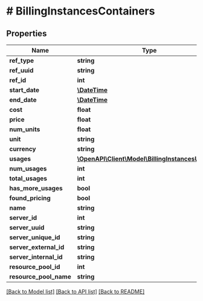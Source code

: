 # # BillingInstancesContainers

## Properties

Name | Type | Description | Notes
------------ | ------------- | ------------- | -------------
**ref_type** | **string** |  | [optional]
**ref_uuid** | **string** |  | [optional]
**ref_id** | **int** |  | [optional]
**start_date** | [**\DateTime**](\DateTime.md) |  | [optional]
**end_date** | [**\DateTime**](\DateTime.md) |  | [optional]
**cost** | **float** |  | [optional]
**price** | **float** |  | [optional]
**num_units** | **float** |  | [optional]
**unit** | **string** |  | [optional]
**currency** | **string** |  | [optional]
**usages** | [**\OpenAPI\Client\Model\BillingInstancesUsages[]**](BillingInstancesUsages.md) |  | [optional]
**num_usages** | **int** |  | [optional]
**total_usages** | **int** |  | [optional]
**has_more_usages** | **bool** |  | [optional]
**found_pricing** | **bool** |  | [optional]
**name** | **string** |  | [optional]
**server_id** | **int** |  | [optional]
**server_uuid** | **string** |  | [optional]
**server_unique_id** | **string** |  | [optional]
**server_external_id** | **string** |  | [optional]
**server_internal_id** | **string** |  | [optional]
**resource_pool_id** | **int** |  | [optional]
**resource_pool_name** | **string** |  | [optional]

[[Back to Model list]](../../README.md#models) [[Back to API list]](../../README.md#endpoints) [[Back to README]](../../README.md)
